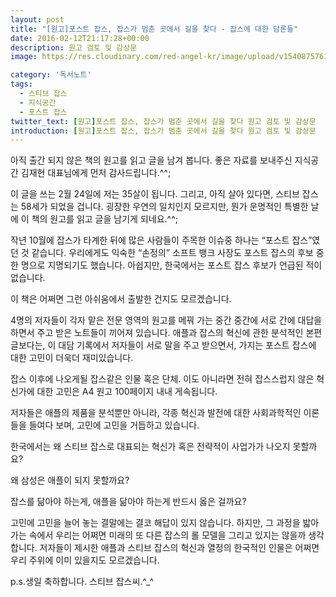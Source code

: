 ```yaml
---
layout: post
title: "[원고]포스트 잡스, 잡스가 멈춘 곳에서 길을 찾다 - 잡스에 대한 담론들"
date: 2016-02-12T21:17:28+00:00
description: 원고 검토 및 감상문
image: https://res.cloudinary.com/red-angel-kr/image/upload/v1540875761/blog_img/etc.jpg

category: '독서노트'  
tags: 
  - 스티브 잡스
  - 지식공간
  - 포스트 잡스
twitter_text: [원고]포스트 잡스, 잡스가 멈춘 곳에서 길을 찾다 원고 검토 및 감상문
introduction: [원고]포스트 잡스, 잡스가 멈춘 곳에서 길을 찾다 원고 검토 및 감상문
---
```


아직 출간 되지 않은 책의 원고를 읽고 글을 남겨 봅니다. 좋은 자료를 보내주신 지식공간 김재현 대표님에게 먼저 감사드립니다.^^;
  
이 글을 쓰는 2월 24일에 저는 35살이 됩니다. 그리고, 아직 살아 있다면, 스티브 잡스는 58세가 되었을 겁니다. 굉장한 우연의 일치인지 모르지만, 뭔가 운명적인 특별한 날에 이 책의 원고를 읽고 글을 남기게 되네요.^^;

작년 10월에 잡스가 타계한 뒤에 많은 사람들이 주목한 이슈중 하나는 &#8220;포스트 잡스&#8221;였던 것 같습니다. 우리에게도 익숙한 &#8220;손정의&#8221; 소프트 뱅크 사장도 포스트 잡스의 후보 중 한 명으로 지명되기도 했습니다. 아쉽지만, 한국에서는 포스트 잡스 후보가 언급된 적이 없습니다.

이 책은 어쩌면 그런 아쉬움에서 출발한 건지도 모르겠습니다.
  
4명의 저자들이 각자 맡은 전문 영역의 원고를 메꿔 가는 중간 중간에 서로 간에 대답을 하면서 주고 받은 노트들이 끼어져 있습니다. 애플과 잡스의 혁신에 관한 분석적인 본편 글보다는, 이 대담 기록에서 저자들이 서로 말을 주고 받으면서, 가지는 포스트 잡스에 대한 고민이 더욱더 재미있습니다.

잡스 이후에 나오게될 잡스같은 인물 혹은 단체. 이도 아니라면 전혀 잡스스럽지 않은 혁신가에 대한 고민은 A4 원고 100페이지 내내 게속됩니다.
  
저자들은 애플의 제품을 분석뿐만 아니라, 각종 혁신과 발전에 대한 사회과학적인 이론들을 들여다 보며, 고민에 고민을 거듭하고 있습니다.

한국에서는 왜 스티브 잡스로 대표되는 혁신가 혹은 전략적이 사업가가 나오지 못할까요?
  
왜 삼성은 애플이 되지 못할까요?
  
잡스를 닮아야 하는게, 애플을 닮아야 하는게 반드시 옳은 걸까요?

고민에 고민을 늘어 놓는 결말에는 결코 해답이 있지 않습니다. 하지만, 그 과정을 밟아 가는 속에서 우리는 어쩌면 미래의 또 다른 잡스의 롤 모델을 그리고 있지는 않을까 생각합니다. 저자들이 제시한 애플과 스티브 잡스의 혁신과 열정의 한국적인 인물은 어쩌면 우리 주위에 이미 있을지도 모르겠습니다.

p.s.생일 축하합니다. 스티브 잡스씨.^_^